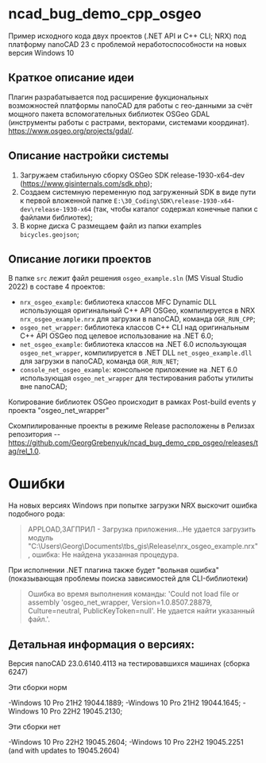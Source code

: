 # ncad_bug_demo_cpp_osgeo
Пример исходного кода двух проектов (.NET API и C++ CLI; NRX) под платформу nanoCAD 23 с проблемой неработоспособности на новых версия Windows 10

## Краткое описание идеи

Плагин разрабатывается под расширение фукциональных возможностей платформы nanoCAD для работы с гео-данными за счёт мощного пакета вспомогательных библиотек OSGeo GDAL (инструменты работы с растрами, векторами, системами координат). https://www.osgeo.org/projects/gdal/.

## Описание настройки системы

1. Загружаем стабильную сборку OSGeo SDK release-1930-x64-dev (https://www.gisinternals.com/sdk.php);
2. Создаем системную переменную под загруженный SDK в виде пути к первой вложенной папке `E:\30_Coding\SDK\release-1930-x64-dev\release-1930-x64` (так, чтобы каталог содержал конечные папки с файлами библиотек);
3. В корне диска С размещаем файл из папки examples `bicycles.geojson`;

## Описание логики проектов

В папке `src` лежит файл решения `osgeo_example.sln` (MS Visual Studio 2022) в составе 4 проектов:

- `nrx_osgeo_example`: библиотека классов MFC Dynamic DLL использующая оригинальный C++ API OSGeo, компилируется в NRX `nrx_osgeo_example.nrx` для загрузки в nanoCAD, команда `OGR_RUN_CPP`;
- `osgeo_net_wrapper`: библиотека классов C++ CLI над оригинальным C++ API OSGeo под целевое использование на .NET 6.0;
- `net_osgeo_example`: библиотека классов на .NET 6.0 использующая `osgeo_net_wrapper`, компилируется в .NET DLL `net_osgeo_example.dll` для загрузки в nanoCAD, команда `OGR_RUN_NET`;
- `console_net_osgeo_example`: консольное приложение на .NET 6.0 использующая `osgeo_net_wrapper` для тестирования работы утилиты вне nanoCAD;

Копирование библиотек OSGeo происходит в рамках Post-build events у проекта "osgeo_net_wrapper"

Скомпилированные проекты в режиме Release расположены в Релизах репозитория -- https://github.com/GeorgGrebenyuk/ncad_bug_demo_cpp_osgeo/releases/tag/rel_1.0.

# Ошибки

На новых версиях Windows при попытке загрузки NRX выскочит ошибка подобного рода:

> APPLOAD,ЗАГПРИЛ - Загрузка приложения...Не удается загрузить модуль "C:\Users\Georg\Documents\tbs_gis\Release\nrx_osgeo_example.nrx", ошибка: Не найдена указанная процедура.

При исполнении .NET плагина также будет "вольная ошибка" (показывающая проблемы поиска зависимостей для CLI-библиотеки)

> Ошибка во время выполнения команды: 'Could not load file or assembly 'osgeo_net_wrapper, Version=1.0.8507.28879, Culture=neutral, PublicKeyToken=null'. Не удается найти указанный файл.'.

## Детальная информация о версиях:

Версия nanoCAD 23.0.6140.4113 на тестировавшихся машинах (сборка 6247)

Эти сборки норм

-Windows 10 Pro 21H2 19044.1889;
-Windows 10 Pro 21H2 19044.1645;
-Windows 10 Pro 22H2 19045.2130;

Эти сборки нет

-Windows 10 Pro 22H2 19045.2604;
-Windows 10 Pro 22H2 19045.2251 (and with updates to 19045.2604)